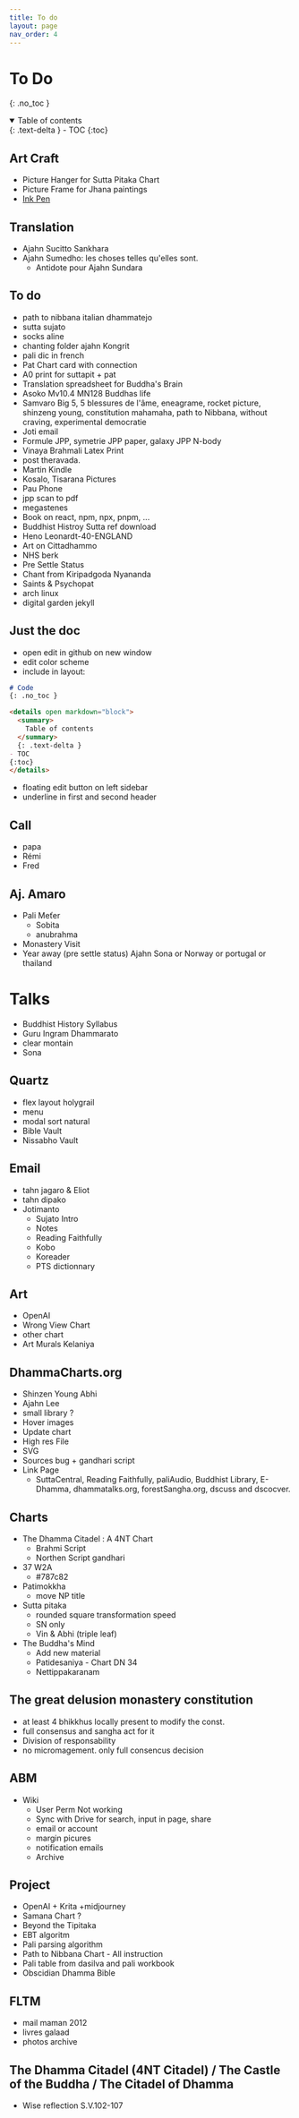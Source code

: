 ```yaml
---
title: To do
layout: page
nav_order: 4
---
```

# To Do
{: .no_toc }

<details open markdown="block">
  <summary>
    Table of contents
  </summary>
  {: .text-delta }
- TOC
{:toc}
</details>

## Art Craft

- Picture Hanger for Sutta Pitaka Chart
- Picture Frame for Jhana paintings
- [Ink Pen](https://www.youtube.com/watch?v=Fq0iPacHOOY)

## Translation

- Ajahn Sucitto Sankhara
- Ajahn Sumedho: les choses telles qu'elles sont.
  - Antidote pour Ajahn Sundara  

## To do
- path to nibbana italian dhammatejo
- sutta sujato
- socks aline
- chanting folder ajahn Kongrit
- pali dic in french
- Pat Chart card with connection
- A0 print for suttapit + pat
- Translation spreadsheet for Buddha's Brain
- Asoko Mv10.4 MN128 Buddhas life
- Samvaro Big 5, 5 blessures de l'âme, eneagrame, rocket picture, shinzeng young, constitution mahamaha, path to Nibbana, without craving, experimental democratie
- Joti email
- Formule JPP, symetrie JPP paper, galaxy JPP N-body
- Vinaya Brahmali Latex Print
- post theravada. 
- Martin Kindle
- Kosalo, Tisarana Pictures
- Pau Phone
- jpp scan to pdf
- megastenes
- Book on react, npm, npx, pnpm, ...
- Buddhist Histroy Sutta ref download
- Heno Leonardt-40-ENGLAND
- Art on Cittadhammo
- NHS berk
- Pre Settle Status
- Chant from Kiripadgoda Nyananda
- Saints & Psychopat
- arch linux
- digital garden jekyll

## Just the doc
- open edit in github on new window
- edit color scheme
- include in layout:

```md
# Code
{: .no_toc }

<details open markdown="block">
  <summary>
    Table of contents
  </summary>
  {: .text-delta }
- TOC
{:toc}
</details>

```

- floating edit button on left sidebar
- underline in first and second header

## Call
- papa
- Rémi
- Fred

## Aj. Amaro
- Pali Meťer 
  - Sobita
  - anubrahma
- Monastery Visit
- Year away (pre settle status) Ajahn Sona or Norway or portugal or thailand

# Talks
- Buddhist History Syllabus
- Guru Ingram Dhammarato
- clear montain
- Sona

## Quartz
- flex layout holygrail
- menu
- modal sort natural
- Bible Vault
- Nissabho Vault

## Email
- tahn jagaro & Eliot
- tahn dipako
- Jotimanto
  - Sujato Intro
  - Notes
  - Reading Faithfully
  - Kobo
  - Koreader
  - PTS dictionnary

## Art
- OpenAI
- Wrong View Chart
- other chart
- Art Murals Kelaniya

## DhammaCharts.org
- Shinzen Young Abhi
- Ajahn Lee
- small library ?
- Hover images
- Update chart
- High res File
- SVG
- Sources bug + gandhari script
- Link Page
  - SuttaCentral, Reading Faithfully, paliAudio, Buddhist Library, E-Dhamma, dhammatalks.org, forestSangha.org, dscuss and dscocver.

## Charts
- The Dhamma Citadel : A 4NT Chart 
  - Brahmi Script
  - Northen Script gandhari
- 37 W2A 
  - #787c82
- Patimokkha
  - move NP title
- Sutta pitaka     
  - rounded square transformation speed
  - SN only
  - Vin & Abhi (triple leaf)
- The Buddha's Mind
  - Add new material
  - Patidesaniya - Chart DN 34
  - Nettippakaranam

## The great delusion monastery constitution
- at least 4 bhikkhus locally present to modify the const.
- full consensus and sangha act for it
- Division of responsability
- no micromagement. only full consencus decision

## ABM
- Wiki
  - User Perm Not working
  - Sync with Drive for search, input in page, share
  - email or account
  - margin picures
  - notification emails
  - Archive

## Project
- OpenAI + Krita +midjourney
- Samana Chart ?
- Beyond the Tipitaka
- EBT algoritm
- Pali parsing algorithm
- Path to Nibbana Chart - All instruction
- Pali table from dasilva and pali workbook
- Obscidian Dhamma Bible

## FLTM
- mail maman 2012
- livres galaad
- photos archive

## The Dhamma Citadel (4NT Citadel) / The Castle of the Buddha / The Citadel of Dhamma

- Wise reflection S.V.102-107




  


